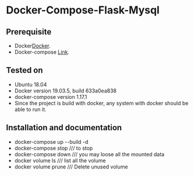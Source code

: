 # Docker-Compose-Flask-Mysql



Prerequisite
------------------------------

- Docker[Docker](https://www.digitalocean.com/community/tutorials/how-to-install-and-use-docker-on-ubuntu-18-04).
- Docker-compose [Link](https://docs.docker.com/compose/install/).

Tested on
------------------------------
- Ubuntu 18.04
- Docker version 19.03.5, build 633a0ea838
- docker-compose version 1.17.1
- Since the project is build with docker, any system with docker should be able to run it.


Installation and documentation
------------------------------

- docker-compose up --build -d 
- docker-compose stop /// to stop 
- docker-compose down /// you may loose all the mounted data
- docker volume ls /// list all the volume
- docker volume prune /// Delete unused volume


